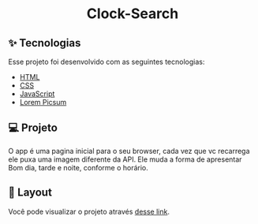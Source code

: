 <h1 align="center"> Clock-Search</h1>


## ✨ Tecnologias

Esse projeto foi desenvolvido com as seguintes tecnologias:

- [HTML](https://developer.mozilla.org/pt-BR/docs/Web/HTML)
- [CSS](https://developer.mozilla.org/pt-BR/docs/Web/CSS)
- [JavaScript](https://developer.mozilla.org/pt-BR/docs/Web/JavaScript)
- [Lorem Picsum](https://picsum.photos/)


## 💻 Projeto

O app é uma pagina inicial para o seu browser, cada vez que vc recarrega ele puxa uma imagem diferente da API. Ele muda a forma de apresentar Bom dia, tarde e noite, conforme o horário.

## 🔖 Layout

Você pode visualizar o projeto através [desse link](https://clock-search.vercel.app/). 